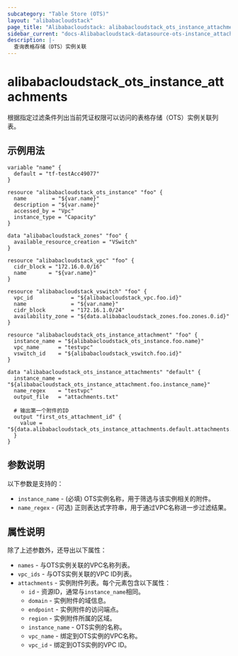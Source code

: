 ```yaml
---
subcategory: "Table Store (OTS)"
layout: "alibabacloudstack"
page_title: "Alibabacloudstack: alibabacloudstack_ots_instance_attachments"
sidebar_current: "docs-Alibabacloudstack-datasource-ots-instance_attachments"
description: |- 
  查询表格存储（OTS）实例关联
---
```


# alibabacloudstack_ots_instance_attachments

根据指定过滤条件列出当前凭证权限可以访问的表格存储（OTS）实例关联列表。

## 示例用法

```hcl
variable "name" {
  default = "tf-testAcc49077"
}

resource "alibabacloudstack_ots_instance" "foo" {
  name        = "${var.name}"
  description = "${var.name}"
  accessed_by = "Vpc"
  instance_type = "Capacity"
}

data "alibabacloudstack_zones" "foo" {
  available_resource_creation = "VSwitch"
}

resource "alibabacloudstack_vpc" "foo" {
  cidr_block = "172.16.0.0/16"
  name       = "${var.name}"
}

resource "alibabacloudstack_vswitch" "foo" {
  vpc_id            = "${alibabacloudstack_vpc.foo.id}"
  name              = "${var.name}"
  cidr_block        = "172.16.1.0/24"
  availability_zone = "${data.alibabacloudstack_zones.foo.zones.0.id}"
}

resource "alibabacloudstack_ots_instance_attachment" "foo" {
  instance_name = "${alibabacloudstack_ots_instance.foo.name}"
  vpc_name      = "testvpc"
  vswitch_id    = "${alibabacloudstack_vswitch.foo.id}"
}

data "alibabacloudstack_ots_instance_attachments" "default" {
  instance_name = "${alibabacloudstack_ots_instance_attachment.foo.instance_name}"
  name_regex    = "testvpc"
  output_file   = "attachments.txt"

  # 输出第一个附件的ID
  output "first_ots_attachment_id" {
    value = "${data.alibabacloudstack_ots_instance_attachments.default.attachments.0.id}"
  }
}
```

## 参数说明

以下参数是支持的：

* `instance_name` - (必填) OTS实例名称，用于筛选与该实例相关的附件。
* `name_regex` - (可选) 正则表达式字符串，用于通过VPC名称进一步过滤结果。

## 属性说明

除了上述参数外，还导出以下属性：

* `names` - 与OTS实例关联的VPC名称列表。
* `vpc_ids` - 与OTS实例关联的VPC ID列表。
* `attachments` - 实例附件列表。每个元素包含以下属性：
  * `id` - 资源ID，通常与`instance_name`相同。
  * `domain` - 实例附件的域信息。
  * `endpoint` - 实例附件的访问端点。
  * `region` - 实例附件所属的区域。
  * `instance_name` - OTS实例的名称。
  * `vpc_name` - 绑定到OTS实例的VPC名称。
  * `vpc_id` - 绑定到OTS实例的VPC ID。